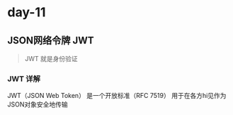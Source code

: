 # day-11

## JSON网络令牌 JWT
> JWT 就是身份验证

### JWT 详解
JWT（JSON Web Token） 是一个开放标准（RFC 7519） 用于在各方hi见作为JSON对象安全地传输
